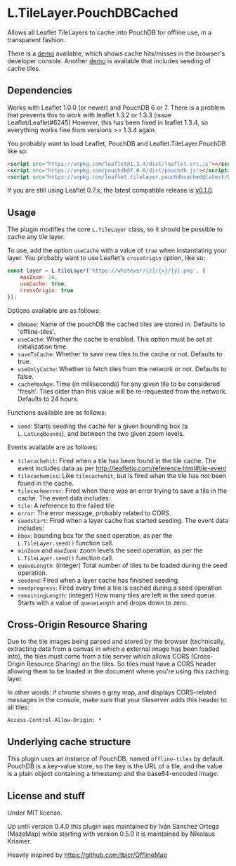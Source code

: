 # L.TileLayer.PouchDBCached

Allows all Leaflet TileLayers to cache into PouchDB for offline use, in a transparent fashion.

There is a [demo](https://nikolauskrismer.github.io/Leaflet.TileLayer.PouchDBCached/demo.html) available, which shows cache hits/misses in the browser's developer console. Another [demo](https://nikolauskrismer.github.io/Leaflet.TileLayer.PouchDBCached/demoSeeder.html) is available that includes seeding of cache tiles.

## Dependencies

Works with Leaflet 1.0.0 (or newer) and PouchDB 6 or 7.
There is a problem that prevents this to work with leaflet 1.3.2 or 1.3.3 (issue Leaflet/Leaflet#6245)
However, this has been fixed in leaflet 1.3.4, so everything works fine from versions >= 1.3.4 again.

You probably want to load Leaflet, PouchDB and Leaflet.TileLayer.PouchDB like so:

```html
<script src="https://unpkg.com/leaflet@1.3.4/dist/leaflet-src.js"></script>
<script src="https://unpkg.com/pouchdb@7.0.0/dist/pouchdb.js"></script>
<script src="https://unpkg.com/leaflet.tilelayer.pouchdbcached@latest/L.TileLayer.PouchDBCached.js"></script>
```

If you are still using Leaflet 0.7.x, the latest compatible release is [v0.1.0](https://github.com/MazeMap/Leaflet.TileLayer.PouchDBCached/releases/tag/v0.1.0).


## Usage

The plugin modifies the core `L.TileLayer` class, so it should be possible to cache any tile layer.

To use, add the option `useCache` with a value of `true` when instantiating your layer. You probably want to use Leaflet's `crossOrigin` option, like so:

```javascript
const layer = L.tileLayer('https://whatever/{z}/{x}/{y}.png', {
	maxZoom: 18,
	useCache: true,
	crossOrigin: true
});
```

Options available are as follows:

* `dbName`: Name of the pouchDB the cached tiles are stored in. Defaults to 'offline-tiles'.
* `useCache`: Whether the cache is enabled. This option must be set at initialization time.
* `saveToCache`: Whether to save new tiles to the cache or not. Defaults to true.
* `useOnlyCache`: Whether to fetch tiles from the network or not. Defaults to false.
* `cacheMaxAge`: Time (in milliseconds) for any given tile to be considered 'fresh'. Tiles older than this value will be re-requested from the network. Defaults to 24 hours.

Functions available are as follows:
* `seed`: Starts seeding the cache for a given bounding box (a `L.LatLngBounds`), and between the two given zoom levels.

Events available are as follows:

* `tilecachehit`: Fired when a tile has been found in the tile cache. The event includes data as per http://leafletjs.com/reference.html#tile-event
* `tilecachemiss`: Like `tilecachehit`, but is fired when the tile has *not* been found in the cache.
* `tilecacheerror`: Fired when there was an error trying to save a tile in the cache. The event data includes:
 * `tile`: A reference to the failed tile
 * `error`: The error message, probably related to CORS.
* `seedstart`: Fired when a layer cache has started seeding. The event data includes:
 * `bbox`: bounding box for the seed operation, as per the `L.TileLayer.seed()` function call.
 * `minZoom` and `maxZoom`: zoom levels the seed operation, as per the `L.TileLayer.seed()` function call.
 * `queueLength`: (integer) Total number of tiles to be loaded during the seed operation.
* `seedend`: Fired when a layer cache has finished seeding.
* `seedprogress`: Fired every time a tile is cached during a seed operation
 * `remainingLength`: (integer) How many tiles are left in the seed queue. Starts with a value of `queueLength` and drops down to zero.


## Cross-Origin Resource Sharing

Due to the tile images being parsed and stored by the browser (technically, extracting data from a canvas in which a external image has been loaded into), the tiles must come from a tile server which allows CORS (Cross-Origin Resource Sharing) on the tiles. So tiles must have a CORS header allowing them to be loaded in the document where you're using this caching layer.

In other words: if chrome shows a grey map, and displays CORS-related messages in the console, make sure that your tileserver adds this header to all tiles:

	Access-Control-Allow-Origin: *


## Underlying cache structure

This plugin uses an instance of PouchDB, named `offline-tiles` by default. PouchDB is a key-value store, so the key is the URL of a tile, and the value is a plain object containing a timestamp and the base64-encoded image.


## License and stuff

Under MIT license.

Up until version 0.4.0 this plugin was maintained by Iván Sánchez Ortega (MazeMap) while starting with version 0.5.0 it is maintained by Nikolaus Krismer.

Heavily inspired by https://github.com/tbicr/OfflineMap

